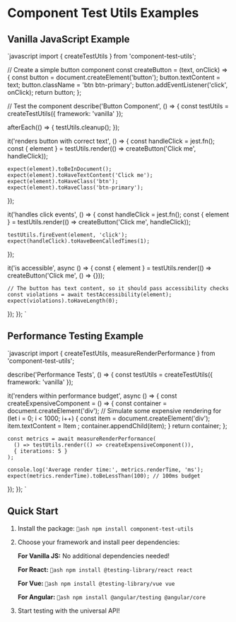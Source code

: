 ﻿# Component Test Utils Examples

## Vanilla JavaScript Example

`javascript
import { createTestUtils } from 'component-test-utils';

// Create a simple button component
const createButton = (text, onClick) => {
  const button = document.createElement('button');
  button.textContent = text;
  button.className = 'btn btn-primary';
  button.addEventListener('click', onClick);
  return button;
};

// Test the component
describe('Button Component', () => {
  const testUtils = createTestUtils({ framework: 'vanilla' });

  afterEach(() => {
    testUtils.cleanup();
  });

  it('renders button with correct text', () => {
    const handleClick = jest.fn();
    const { element } = testUtils.render(() => createButton('Click me', handleClick));
    
    expect(element).toBeInDocument();
    expect(element).toHaveTextContent('Click me');
    expect(element).toHaveClass('btn');
    expect(element).toHaveClass('btn-primary');
  });

  it('handles click events', () => {
    const handleClick = jest.fn();
    const { element } = testUtils.render(() => createButton('Click me', handleClick));
    
    testUtils.fireEvent(element, 'click');
    expect(handleClick).toHaveBeenCalledTimes(1);
  });

  it('is accessible', async () => {
    const { element } = testUtils.render(() => createButton('Click me', () => {}));
    
    // The button has text content, so it should pass accessibility checks
    const violations = await testAccessibility(element);
    expect(violations).toHaveLength(0);
  });
});
`

## Performance Testing Example

`javascript
import { createTestUtils, measureRenderPerformance } from 'component-test-utils';

describe('Performance Tests', () => {
  const testUtils = createTestUtils({ framework: 'vanilla' });

  it('renders within performance budget', async () => {
    const createExpensiveComponent = () => {
      const container = document.createElement('div');
      // Simulate some expensive rendering
      for (let i = 0; i < 1000; i++) {
        const item = document.createElement('div');
        item.textContent = Item ;
        container.appendChild(item);
      }
      return container;
    };

    const metrics = await measureRenderPerformance(
      () => testUtils.render(() => createExpensiveComponent()),
      { iterations: 5 }
    );
    
    console.log('Average render time:', metrics.renderTime, 'ms');
    expect(metrics.renderTime).toBeLessThan(100); // 100ms budget
  });
});
`

## Quick Start

1. Install the package:
   `ash
   npm install component-test-utils
   `

2. Choose your framework and install peer dependencies:
   
   **For Vanilla JS:** No additional dependencies needed!
   
   **For React:**
   `ash
   npm install @testing-library/react react
   `
   
   **For Vue:**
   `ash
   npm install @testing-library/vue vue
   `
   
   **For Angular:**
   `ash
   npm install @angular/testing @angular/core
   `

3. Start testing with the universal API!
